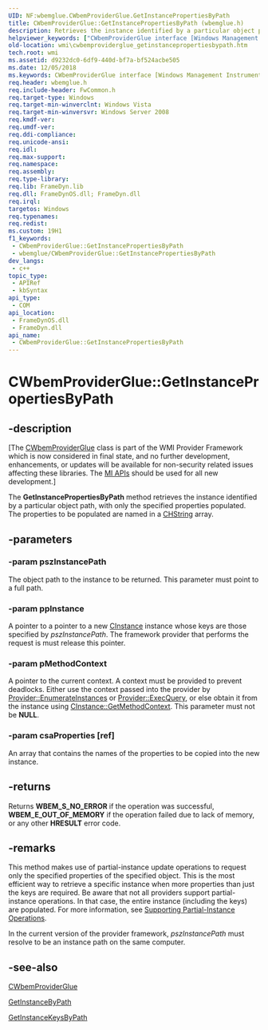 ```yaml
---
UID: NF:wbemglue.CWbemProviderGlue.GetInstancePropertiesByPath
title: CWbemProviderGlue::GetInstancePropertiesByPath (wbemglue.h)
description: Retrieves the instance identified by a particular object path, with only the specified properties populated. The properties to be populated are named in a CHString array.
helpviewer_keywords: ["CWbemProviderGlue interface [Windows Management Instrumentation]","GetInstancePropertiesByPath method","CWbemProviderGlue.GetInstancePropertiesByPath","CWbemProviderGlue::GetInstancePropertiesByPath","GetInstancePropertiesByPath","GetInstancePropertiesByPath method [Windows Management Instrumentation]","GetInstancePropertiesByPath method [Windows Management Instrumentation]","CWbemProviderGlue interface","_hmm_cwbemproviderglue_getinstancepropertiesbypath","wbemglue/CWbemProviderGlue::GetInstancePropertiesByPath","wmi.cwbemproviderglue_getinstancepropertiesbypath"]
old-location: wmi\cwbemproviderglue_getinstancepropertiesbypath.htm
tech.root: wmi
ms.assetid: d9232dc0-6df9-440d-bf7a-bf524acbe505
ms.date: 12/05/2018
ms.keywords: CWbemProviderGlue interface [Windows Management Instrumentation],GetInstancePropertiesByPath method, CWbemProviderGlue.GetInstancePropertiesByPath, CWbemProviderGlue::GetInstancePropertiesByPath, GetInstancePropertiesByPath, GetInstancePropertiesByPath method [Windows Management Instrumentation], GetInstancePropertiesByPath method [Windows Management Instrumentation],CWbemProviderGlue interface, _hmm_cwbemproviderglue_getinstancepropertiesbypath, wbemglue/CWbemProviderGlue::GetInstancePropertiesByPath, wmi.cwbemproviderglue_getinstancepropertiesbypath
req.header: wbemglue.h
req.include-header: FwCommon.h
req.target-type: Windows
req.target-min-winverclnt: Windows Vista
req.target-min-winversvr: Windows Server 2008
req.kmdf-ver: 
req.umdf-ver: 
req.ddi-compliance: 
req.unicode-ansi: 
req.idl: 
req.max-support: 
req.namespace: 
req.assembly: 
req.type-library: 
req.lib: FrameDyn.lib
req.dll: FrameDynOS.dll; FrameDyn.dll
req.irql: 
targetos: Windows
req.typenames: 
req.redist: 
ms.custom: 19H1
f1_keywords:
 - CWbemProviderGlue::GetInstancePropertiesByPath
 - wbemglue/CWbemProviderGlue::GetInstancePropertiesByPath
dev_langs:
 - c++
topic_type:
 - APIRef
 - kbSyntax
api_type:
 - COM
api_location:
 - FrameDynOS.dll
 - FrameDyn.dll
api_name:
 - CWbemProviderGlue::GetInstancePropertiesByPath
---
```


# CWbemProviderGlue::GetInstancePropertiesByPath


## -description

<p class="CCE_Message">[The <a href="/windows/desktop/api/wbemglue/nl-wbemglue-cwbemproviderglue">CWbemProviderGlue</a> class 
    is part of the WMI Provider Framework which is now considered in final state, and no further development, 
    enhancements, or updates will be available for non-security related issues affecting these libraries. The 
    <a href="/previous-versions/windows/desktop/wmi_v2/windows-management-infrastructure">MI APIs</a> should be used for all new 
    development.]

The <b>GetInstancePropertiesByPath</b> method retrieves the instance identified by a particular object path, with only the specified properties populated. The properties to be populated are named in a <a href="/windows/desktop/WmiSdk/chstring">CHString</a> array.

## -parameters

### -param pszInstancePath

The object path to the instance to be returned. This parameter must point to a full path.

### -param ppInstance

A pointer to a pointer to a new <a href="/windows/desktop/api/instance/nl-instance-cinstance">CInstance</a> instance whose keys are those specified by <i>pszInstancePath</i>. The framework provider that performs the request is must release this pointer.

### -param pMethodContext

A pointer to the current context. A context must be provided to prevent deadlocks. Either use the context passed into the provider by <a href="/windows/desktop/api/provider/nf-provider-provider-enumerateinstances">Provider::EnumerateInstances</a> or <a href="/windows/desktop/api/provider/nf-provider-provider-execquery">Provider::ExecQuery</a>, or else obtain it from the instance using <a href="/windows/desktop/api/instance/nf-instance-cinstance-getmethodcontext">CInstance::GetMethodContext</a>. This parameter must not be <b>NULL</b>.

### -param csaProperties [ref]

An array that contains the names of the properties to be copied into the new instance.

## -returns

Returns <b>WBEM_S_NO_ERROR</b> if the operation was successful, <b>WBEM_E_OUT_OF_MEMORY</b> if the operation failed due to lack of memory, or any other <b>HRESULT</b> error code.

## -remarks

This method makes use of partial-instance update operations to request only the specified properties of the specified object. This is the most efficient way to retrieve a specific instance when more properties than just the keys are required. Be aware that not all providers support partial-instance operations. In that case, the entire instance (including the keys) are populated. For more information, see <a href="/windows/desktop/WmiSdk/supporting-partial-instance-operations">Supporting Partial-Instance Operations</a>.

In the current version of the provider framework, <i>pszInstancePath</i> must resolve to be an instance path on the same computer.

## -see-also

<a href="/windows/desktop/api/wbemglue/nl-wbemglue-cwbemproviderglue">CWbemProviderGlue</a>



<a href="/windows/desktop/api/wbemglue/nf-wbemglue-cwbemproviderglue-getinstancebypath(lpcwstr_cinstance_methodcontext)">GetInstanceByPath</a>



<a href="/windows/desktop/api/wbemglue/nf-wbemglue-cwbemproviderglue-getinstancekeysbypath">GetInstanceKeysByPath</a>

